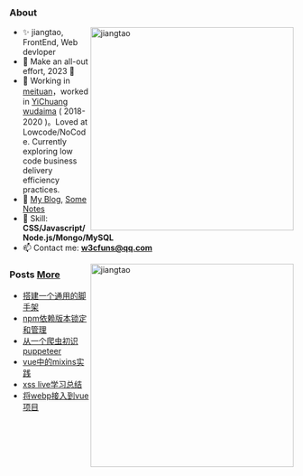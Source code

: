 <!--
 * @Author: jiangtao
 * @LastEditors: jiangtao
 * @Date: 2021-02-25 21:40:32
 * @LastEditTime: 2021-02-25 23:15:16
 * @Description: Resume
-->
### About
<img width="360" align="right" src="https://github-readme-stats.jiangtao321.vercel.app/api?username=jiangtao&show_icons=true&icon_color=0366d6&text_color=24292e&bg_color=ffffff&hide_title=true" alt="jiangtao" />
<div align="left" class="d-flex">
<!--<img align="right" width="350" src="https://raw.githubusercontent.com/jiangtao/blog/master/assets/wechat/wechat.jpeg" / >-->

- ✨ jiangtao, FrontEnd, Web devloper
- 🌱 Make an all-out effort, 2023 🚀
- 👯 Working in [meituan](https://github.com/meituan)，worked in [YiChuang wudaima](https://www.wudaima.com) ( 2018-2020 )。Loved at Lowcode/NoCode. Currently exploring low code business delivery efficiency practices.
- 📝 [My Blog](https://github.com/jiangtao/blog), [Some Notes](https://www.yuque.com/imjt)
- 💬 Skill: **CSS/Javascript/Node.js/Mongo/MySQL**
- 📫 Contact me: **w3cfuns@qq.com**

<img  width="360" align="right" src="https://github-readme-stats.jiangtao321.vercel.app/api/top-langs/?username=jiangtao&layout=compact&hide=html" alt="jiangtao" />

### Posts [More](https://www.imjiangtao.com)

<!-- BLOG-POST-LIST:START -->
- [搭建一个通用的脚手架](https://imjiangtao.com/2018/01/29/project-next-cli/)
- [npm依赖版本锁定和管理](https://imjiangtao.com/2017/12/01/version-lock/)
- [从一个爬虫初识puppeteer](https://imjiangtao.com/2017/11/08/puppeteer-start/)
- [vue中的mixins实践](https://imjiangtao.com/2017/09/13/vue-mixin-apply/)
- [xss live学习总结](https://imjiangtao.com/2017/09/13/xss-live/)
- [将webp接入到vue项目](https://imjiangtao.com/2017/09/13/vue-webp/)
<!-- BLOG-POST-LIST:END -->
